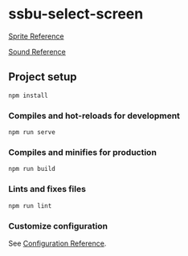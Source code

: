 # ssbu-select-screen

[Sprite Reference](https://www.spriters-resource.com/nintendo_switch/supersmashbrosultimate/)

[Sound Reference](https://www.sounds-resource.com/nintendo_switch/supersmashbrosultimate/)

## Project setup

```
npm install
```

### Compiles and hot-reloads for development

```
npm run serve
```

### Compiles and minifies for production

```
npm run build
```

### Lints and fixes files

```
npm run lint
```

### Customize configuration

See [Configuration Reference](https://cli.vuejs.org/config/).
